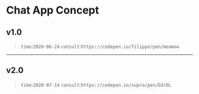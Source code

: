 # Chat App Concept

v1.0
------
> `time`:`2020-06-24`
> `consult`:`https://codepen.io/filippo/pen/meamow`

-----

v2.0
------
> `time`:`2020-07-14`
> `consult`:`https://codepen.io/supro/pen/EdrDL`
